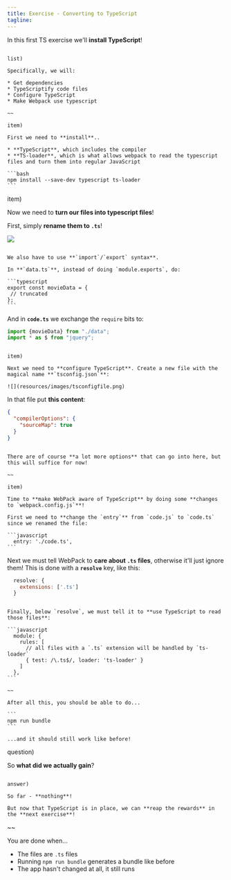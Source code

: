 ```yaml
---
title: Exercise - Converting to TypeScript
tagline:
---
```


In this first TS exercise we'll **install TypeScript**!

~~~

list)

Specifically, we will:

* Get dependencies
* TypeScriptify code files
* Configure TypeScript
* Make Webpack use typescript

~~

item)

First we need to **install**..

* **TypeScript**, which includes the compiler
* **TS-loader**, which is what allows webpack to read the typescript files and turn them into regular JavaScript

```bash
npm install --save-dev typescript ts-loader
```

~~~

item)

Now we need to **turn our files into typescript files**!

First, simply **rename them to `.ts`**!

![](resources/images/tsfiles.png)

~~~

We also have to use **`import`/`export` syntax**.

In **`data.ts`**, instead of doing `module.exports`, do:

```typescript
export const movieData = {
 // truncated
};
```

~~~

And in **`code.ts`** we exchange the `require` bits to:

```typescript
import {movieData} from "./data";
import * as $ from "jquery";
```

~~~

item)

Next we need to **configure TypeScript**. Create a new file with the magical name **`tsconfig.json`**:

![](resources/images/tsconfigfile.png)

~~~

In that file put **this content**:

```json
{
  "compilerOptions": {
    "sourceMap": true
  }
}
```

~~~

There are of course **a lot more options** that can go into here, but this will suffice for now!

~~

item)

Time to **make WebPack aware of TypeScript** by doing some **changes to `webpack.config.js`**!

First we need to **change the `entry`** from `code.js` to `code.ts` since we renamed the file:

```javascript
  entry: './code.ts',
```

~~~~

Next we must tell WebPack to **care about `.ts` files**, otherwise it'll just ignore them! This is done with a **`resolve`** key, like this:

```javascript
  resolve: {
    extensions: ['.ts']
  }
```

~~~

Finally, below `resolve`, we must tell it to **use TypeScript to read those files**:

```javascript 
  module: {
    rules: [
      // all files with a `.ts` extension will be handled by `ts-loader`
      { test: /\.ts$/, loader: 'ts-loader' }
    ]
  },
```

~~

After all this, you should be able to do...

```
npm run bundle
```

...and it should still work like before!

~~~

question)

So **what did we actually gain**?

~~~

answer)

So far - **nothing**!

But now that TypeScript is in place, we can **reap the rewards** in the **next exercise**!

~~~~


~~

<div class="checklist"></div>

You are done when...

* The files are `.ts` files
* Running `npm run bundle` generates a bundle like before
* The app hasn't changed at all, it still runs
